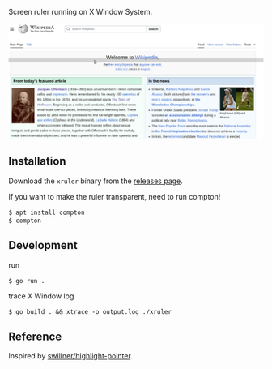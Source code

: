 Screen ruler running on X Window System.

![](demo.gif)

## Installation

Download the `xruler` binary from the [releases
page](https://github.com/kijimaD/xruler/releases/latest).

If you want to make the ruler transparent, need to run compton!

```shell
$ apt install compton
$ compton
```

## Development

run
```shell
$ go run .
```

trace X Window log
```shell
$ go build . && xtrace -o output.log ./xruler
```

## Reference

Inspired by [swillner/highlight-pointer](https://github.com/swillner/highlight-pointer).

